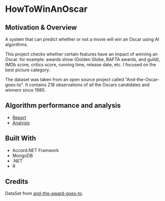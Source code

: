 # HowToWinAnOscar


## Motivation & Overview  
A system that can predict whether or not a movie will win an Oscar using AI algorithms.

This project checks whether certain features have an impact of winning an Oscar. for example: awards show (Golden Globe, BAFTA awards, and guild), IMDb score, critics score, running time, release date, etc. I focused on the best picture category.

The dataset was taken from an open source project called "And-the-Oscar-goes-to". It contains 218 observations of all the Oscars candidates and winners since 1980.

## Algorithm performance and analysis

- [Report](Report.md)
- [Analysis](Analysis.md)

## Built With
- Accord.NET Framwork
-  MongoDB
- .NET
- R


## Credits

DataSet from [and-the-award-goes-to](https://github.com/scruwys/and-the-award-goes-to).
